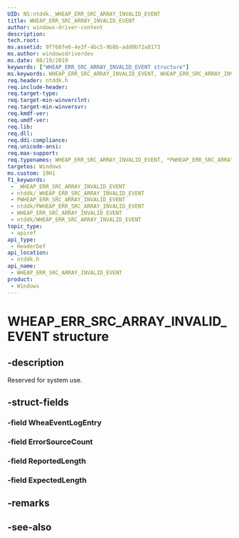 ```yaml
---
UID: NS:ntddk._WHEAP_ERR_SRC_ARRAY_INVALID_EVENT
title: WHEAP_ERR_SRC_ARRAY_INVALID_EVENT
author: windows-driver-content
description: 
tech.root: 
ms.assetid: 9f768fe6-4e3f-4bc5-9b8b-add0b72a8173
ms.author: windowsdriverdev
ms.date: 08/19/2019
keywords: ["WHEAP_ERR_SRC_ARRAY_INVALID_EVENT structure"]
ms.keywords: WHEAP_ERR_SRC_ARRAY_INVALID_EVENT, WHEAP_ERR_SRC_ARRAY_INVALID_EVENT, *PWHEAP_ERR_SRC_ARRAY_INVALID_EVENT,
req.header: ntddk.h
req.include-header: 
req.target-type: 
req.target-min-winverclnt: 
req.target-min-winversvr: 
req.kmdf-ver: 
req.umdf-ver: 
req.lib: 
req.dll: 
req.ddi-compliance: 
req.unicode-ansi: 
req.max-support: 
req.typenames: WHEAP_ERR_SRC_ARRAY_INVALID_EVENT, *PWHEAP_ERR_SRC_ARRAY_INVALID_EVENT
targetos: Windows
ms.custom: 19H1
f1_keywords:
 - _WHEAP_ERR_SRC_ARRAY_INVALID_EVENT
 - ntddk/_WHEAP_ERR_SRC_ARRAY_INVALID_EVENT
 - PWHEAP_ERR_SRC_ARRAY_INVALID_EVENT
 - ntddk/PWHEAP_ERR_SRC_ARRAY_INVALID_EVENT
 - WHEAP_ERR_SRC_ARRAY_INVALID_EVENT
 - ntddk/WHEAP_ERR_SRC_ARRAY_INVALID_EVENT
topic_type:
 - apiref
api_type:
 - HeaderDef
api_location:
 - ntddk.h
api_name:
 - WHEAP_ERR_SRC_ARRAY_INVALID_EVENT
product:
 - Windows
---
```


# WHEAP_ERR_SRC_ARRAY_INVALID_EVENT structure


## -description

Reserved for system use.

## -struct-fields

### -field WheaEventLogEntry

### -field ErrorSourceCount

### -field ReportedLength

### -field ExpectedLength

## -remarks

## -see-also

